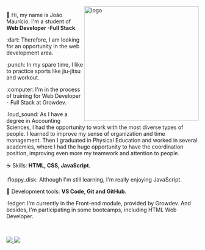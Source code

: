 <img src="https://media-exp1.licdn.com/dms/image/C4E22AQFZqVf2gqb70A/feedshare-shrink_800/0/1647301764691?e=1649894400&v=beta&t=_nDwo8gRFI4uVuhiVA_Z4vhM9S2xpXRVENe6m7hptwo" width="300px" max-width="300px" width="300px" align="right" alt="logo">

<p align="left"> 
 🖖 Hi, my name is João Maurício. I'm a student of <strong>Web Developer -Full Stack</strong>.
</p>

<p>
 :dart: Therefore, I am looking for an opportunity in the web development area.
 </p>

<p>
 :punch: In my spare time, I like to practice sports like jiu-jitsu and workout.
 </p>
 
 <p>
 :computer: I'm in the process of training for Web Developer - Full Stack at Growdev.
 </p>
 
 <p>
 :loud_sound: As I have a degree in Accounting Sciences, I had the opportunity to work with the most 
 diverse types of people. I learned to improve my sense of organization and time management. Then I graduated
 in Physical Education and worked in several academies, where I had the huge opportunity to have the coordination
 position, improving even more my teamwork and attention to people.
 </p>

<p align="left">
 ☕ Skills: <strong>HTML, CSS, JavaScript.</strong>
</p>

<p>
 :floppy_disk: Although I'm still learning, I'm really enjoying JavaScript.
 </p>

<p align="left">
  💼 Development tools: <strong>VS Code, Git and GitHub.</strong>
</p>

<p>
 :ledger: I'm currently in the Front-end module, provided by Growdev. And besides,
 I'm participating in some bootcamps, including HTML Web Developer.
 </p>


<br>

<p align="left">
  <a target="_blank" href="https://www.instagram.com/joaomauriciopersonal/" alt="Instagram">
    <img src="https://img.shields.io/badge/-Instagram-6610F2?style=for-the-badge&logo=Instagram&logoColor=FFFFFF&link=https://www.instagram.com/joaomauriciopersonal"/>
  </a>
  
  <a href="https://www.linkedin.com/in/joaomauriciowebdev/" alt="Linkedin">
    <img src="https://img.shields.io/badge/-Linkedin-6610F2?style=for-the-badge&logo=Linkedin&logoColor=FFFFFF&link=https://www.linkedin.com/in/joaomauriciowebdev"/>
  </a>

</p>
